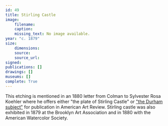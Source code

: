 ```yaml
---
id: 49
title: Stirling Castle
image:
    filename: 
    caption: 
    missing_text: No image available.
year: "c. 1879"
size:
    dimensions: 
    source: 
    source_url: 
signed: 
publications: []
drawings: []
museums: []
complete: True
---
```

This etching is mentioned in an 1880 letter from Colman to Sylvester Rosa Koehler where he offers either "the plate of Stirling Castle" or ["the Durham subject"](#8) for publication in American Art Review. Stirling castle was also exhibited in 1879 at the Brooklyn Art Association and in 1880 with the American Watercolor Society.